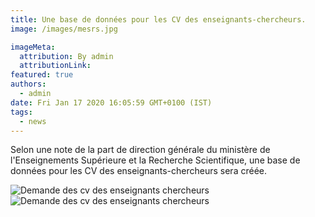 ```yaml
---
title: Une base de données pour les CV des enseignants-chercheurs.
image: /images/mesrs.jpg

imageMeta:
  attribution: By admin
  attributionLink:
featured: true
authors:
  - admin
date: Fri Jan 17 2020 16:05:59 GMT+0100 (IST)
tags:
  - news
---
```

Selon une note de la part de direction générale du ministère de l'Enseignements Supérieure et la Recherche Scientifique, une base de données pour les CV des enseignants-chercheurs sera créée.

![Demande des cv des enseignants chercheurs](/images/demande-cv-enseignant-chercheur.jpg)
![Demande des cv des enseignants chercheurs](/images/demande-cv-enseignant-chercheur-2.jpg)
